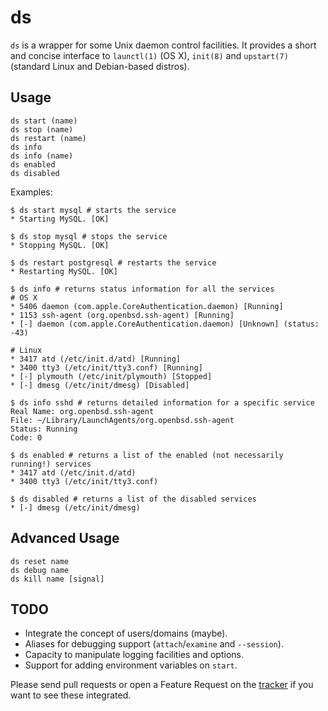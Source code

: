 ds
==
`ds` is a wrapper for some Unix daemon control facilities. It provides a short and concise
  interface to `launctl(1)` (OS X), `init(8)` and `upstart(7)` (standard Linux and Debian-based
  distros).

Usage
-----

    ds start (name)
    ds stop (name)
    ds restart (name)
    ds info
    ds info (name)
    ds enabled
    ds disabled

Examples:

    $ ds start mysql # starts the service
    * Starting MySQL. [OK]

    $ ds stop mysql # stops the service
    * Stopping MySQL. [OK]

    $ ds restart postgresql # restarts the service
    * Restarting MySQL. [OK]

    $ ds info # returns status information for all the services
    # OS X
    * 5406 daemon (com.apple.CoreAuthentication.daemon) [Running]
    * 1153 ssh-agent (org.openbsd.ssh-agent) [Running]
    * [-] daemon (com.apple.CoreAuthentication.daemon) [Unknown] (status: -43)

    # Linux
    * 3417 atd (/etc/init.d/atd) [Running]
    * 3400 tty3 (/etc/init/tty3.conf) [Running]
    * [-] plymouth (/etc/init/plymouth) [Stopped]
    * [-] dmesg (/etc/init/dmesg) [Disabled]

    $ ds info sshd # returns detailed information for a specific service
    Real Name: org.openbsd.ssh-agent
    File: ~/Library/LaunchAgents/org.openbsd.ssh-agent
    Status: Running
    Code: 0

    $ ds enabled # returns a list of the enabled (not necessarily running!) services
    * 3417 atd (/etc/init.d/atd)
    * 3400 tty3 (/etc/init/tty3.conf)

    $ ds disabled # returns a list of the disabled services
    * [-] dmesg (/etc/init/dmesg)

Advanced Usage
--------------

    ds reset name
    ds debug name
    ds kill name [signal]

TODO
----
* Integrate the concept of users/domains (maybe).
* Aliases for debugging support (`attach`/`examine` and `--session`).
* Capacity to manipulate logging facilities and options.
* Support for adding environment variables on `start`.

Please send pull requests or open a Feature Request on the
[tracker](http://github.com/febuiles/ds/issues) if you want to see these integrated.
